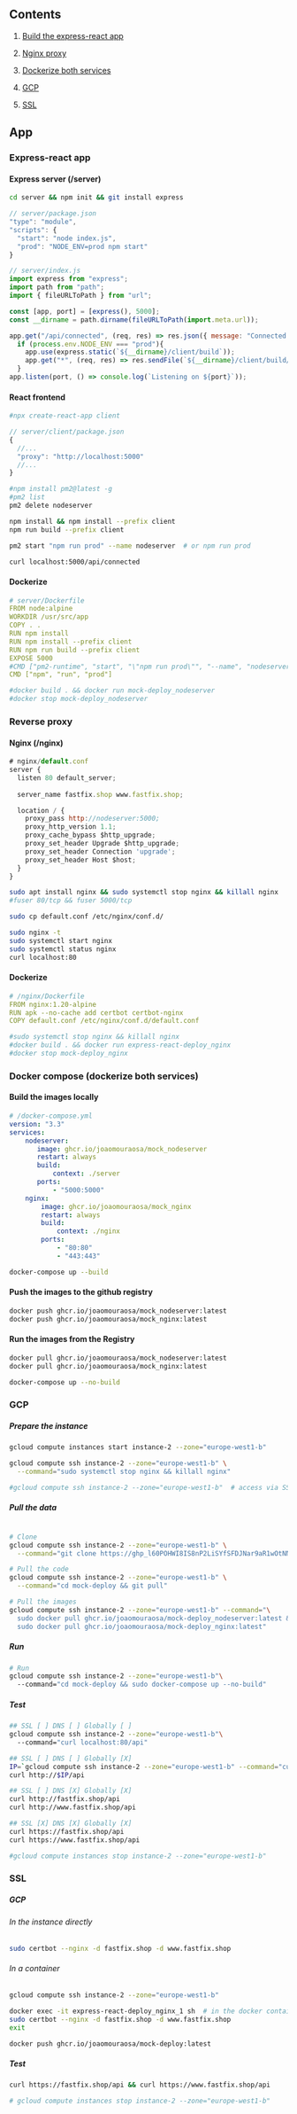 ## Contents
1. [Build the express-react app](#app)

2. [Nginx proxy](#nginx)

3. [Dockerize both services](#compose)

4. [GCP](#gcp)

5. [SSL](#ssl)


## App 

### Express-react app  <a name="app"></a>

#### Express server (/server)  <a name="app-server"></a>
```bash 
cd server && npm init && git install express
```
```javascript
// server/package.json
"type": "module",
"scripts": {
  "start": "node index.js",
  "prod": "NODE_ENV=prod npm start"
}
```
```javascript
// server/index.js
import express from "express";
import path from "path";
import { fileURLToPath } from "url";

const [app, port] = [express(), 5000];
const __dirname = path.dirname(fileURLToPath(import.meta.url));

app.get("/api/connected", (req, res) => res.json({ message: "Connected!" }));
  if (process.env.NODE_ENV === "prod"){
    app.use(express.static(`${__dirname}/client/build`));
    app.get("*", (req, res) => res.sendFile(`${__dirname}/client/build/indehtml`));
  }
app.listen(port, () => console.log(`Listening on ${port}`));
```

#### React frontend  <a name="app-client"></a>

```bash 
#npx create-react-app client
```

```javascript
// server/client/package.json
{
  //...
  "proxy": "http://localhost:5000"
  //...
}
```

```bash 
#npm install pm2@latest -g
#pm2 list
pm2 delete nodeserver

npm install && npm install --prefix client
npm run build --prefix client

pm2 start "npm run prod" --name nodeserver  # or npm run prod

curl localhost:5000/api/connected
```

#### Dockerize <a name="app-docker"></a>

```yml
# server/Dockerfile
FROM node:alpine
WORKDIR /usr/src/app
COPY . .
RUN npm install
RUN npm install --prefix client
RUN npm run build --prefix client
EXPOSE 5000
#CMD ["pm2-runtime", "start", "\"npm run prod\"", "--name", "nodeserver"]
CMD ["npm", "run", "prod"]
```

```bash 
#docker build . && docker run mock-deploy_nodeserver
#docker stop mock-deploy_nodeserver
```


### Reverse proxy  <a name="nginx"></a>

#### Nginx (/nginx)  <a name="nginx-local"></a>

```javascript
# nginx/default.conf
server {
  listen 80 default_server;
        
  server_name fastfix.shop www.fastfix.shop;

  location / {
    proxy_pass http://nodeserver:5000;
    proxy_http_version 1.1;
    proxy_cache_bypass $http_upgrade;
    proxy_set_header Upgrade $http_upgrade;
    proxy_set_header Connection 'upgrade';
    proxy_set_header Host $host;
  }
}
```

```bash 
sudo apt install nginx && sudo systemctl stop nginx && killall nginx
#fuser 80/tcp && fuser 5000/tcp 
```
   
```bash 
sudo cp default.conf /etc/nginx/conf.d/
```
   
```bash 
sudo nginx -t
sudo systemctl start nginx
sudo systemctl status nginx
curl localhost:80
```
   

#### Dockerize  <a name="nginx-docker"></a>

```yml
# /nginx/Dockerfile
FROM nginx:1.20-alpine
RUN apk --no-cache add certbot certbot-nginx
COPY default.conf /etc/nginx/conf.d/default.conf
```

```bash
#sudo systemctl stop nginx && killall nginx
#docker build . && docker run express-react-deploy_nginx
#docker stop mock-deploy_nginx
```


### Docker compose (dockerize both services) <a name="compose"></a>

#### Build the images locally  <a name="compose"></a>

```yml
# /docker-compose.yml
version: "3.3"
services:
    nodeserver:
       image: ghcr.io/joaomouraosa/mock_nodeserver
       restart: always
       build:
           context: ./server
       ports:
           - "5000:5000"
    nginx:
        image: ghcr.io/joaomouraosa/mock_nginx
        restart: always
        build:
            context: ./nginx
        ports:
            - "80:80"
            - "443:443"
```

```bash 
docker-compose up --build
```
#### Push the images to the github registry  <a name="compose-push"></a>
```bash 
docker push ghcr.io/joaomouraosa/mock_nodeserver:latest
docker push ghcr.io/joaomouraosa/mock_nginx:latest
```


#### Run the images from the Registry  <a name="compose-run"></a>

```bash
docker pull ghcr.io/joaomouraosa/mock_nodeserver:latest
docker pull ghcr.io/joaomouraosa/mock_nginx:latest

docker-compose up --no-build
```

### GCP <a name='gcp'></a>

##### Prepare the instance <a name='gcp-start'></a>
```bash 
gcloud compute instances start instance-2 --zone="europe-west1-b"

gcloud compute ssh instance-2 --zone="europe-west1-b" \
  --command="sudo systemctl stop nginx && killall nginx"

#gcloud compute ssh instance-2 --zone="europe-west1-b"  # access via SSH
```

##### Pull the data <a name='gcp-pull'></a>

```bash 

# Clone
gcloud compute ssh instance-2 --zone="europe-west1-b" \
  --command="git clone https://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/github.com/joaomouraosa/mock-deploy.git"

# Pull the code
gcloud compute ssh instance-2 --zone="europe-west1-b" \
  --command="cd mock-deploy && git pull"

# Pull the images    
gcloud compute ssh instance-2 --zone="europe-west1-b" --command="\
  sudo docker pull ghcr.io/joaomouraosa/mock-deploy_nodeserver:latest && \
  sudo docker pull ghcr.io/joaomouraosa/mock-deploy_nginx:latest"
```

##### Run <a name='gcp-run'></a>

```bash
# Run
gcloud compute ssh instance-2 --zone="europe-west1-b"\ 
  --command="cd mock-deploy && sudo docker-compose up --no-build" 
```

##### Test <a name='gcp-test'></a>

```bash
## SSL [ ] DNS [ ] Globally [ ]
gcloud compute ssh instance-2 --zone="europe-west1-b"\ 
  --command="curl localhost:80/api" 

## SSL [ ] DNS [ ] Globally [X]
IP=`gcloud compute ssh instance-2 --zone="europe-west1-b" --command="curl ifconfig.me"`
curl http://$IP/api

## SSL [ ] DNS [X] Globally [X]
curl http://fastfix.shop/api
curl http://www.fastfix.shop/api

## SSL [X] DNS [X] Globally [X]
curl https://fastfix.shop/api
curl https://www.fastfix.shop/api

#gcloud compute instances stop instance-2 --zone="europe-west1-b"
```

### SSL  <a name="ssl"></a>

##### GCP

###### In the instance directly
```bash 
sudo certbot --nginx -d fastfix.shop -d www.fastfix.shop
```
###### In a container

```bash 
gcloud compute ssh instance-2 --zone="europe-west1-b"
```
```bash 
docker exec -it express-react-deploy_nginx_1 sh  # in the docker container
sudo certbot --nginx -d fastfix.shop -d www.fastfix.shop
exit
```
```bash 
docker push ghcr.io/joaomouraosa/mock-deploy:latest
```
##### Test
```bash 
curl https://fastfix.shop/api && curl https://www.fastfix.shop/api

# gcloud compute instances stop instance-2 --zone="europe-west1-b" 
```
